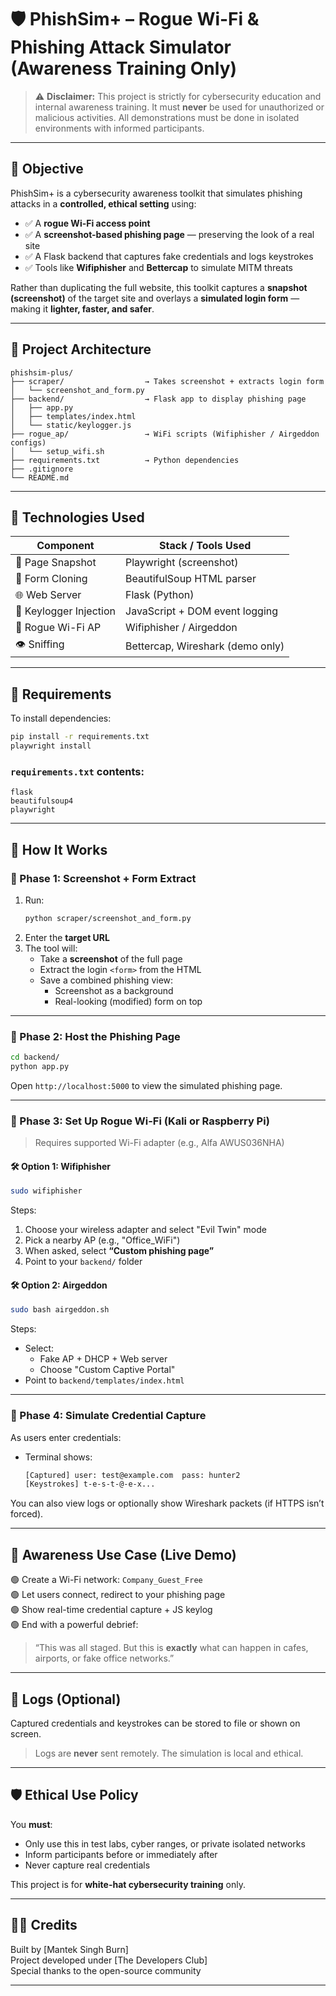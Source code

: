 # 🛡️ PhishSim+ – Rogue Wi-Fi & Phishing Attack Simulator (Awareness Training Only)

> ⚠️ **Disclaimer:** This project is strictly for cybersecurity education and internal awareness training. It must **never** be used for unauthorized or malicious activities. All demonstrations must be done in isolated environments with informed participants.

---

## 🎯 Objective

PhishSim+ is a cybersecurity awareness toolkit that simulates phishing attacks in a **controlled, ethical setting** using:

- ✅ A **rogue Wi-Fi access point**
- ✅ A **screenshot-based phishing page** — preserving the look of a real site
- ✅ A Flask backend that captures fake credentials and logs keystrokes
- ✅ Tools like **Wifiphisher** and **Bettercap** to simulate MITM threats

Rather than duplicating the full website, this toolkit captures a **snapshot (screenshot)** of the target site and overlays a **simulated login form** — making it **lighter, faster, and safer**.

---

## 🧱 Project Architecture

```
phishsim-plus/
├── scraper/                  → Takes screenshot + extracts login form
│   └── screenshot_and_form.py
├── backend/                  → Flask app to display phishing page
│   ├── app.py
│   ├── templates/index.html
│   └── static/keylogger.js
├── rogue_ap/                 → WiFi scripts (Wifiphisher / Airgeddon configs)
│   └── setup_wifi.sh
├── requirements.txt          → Python dependencies
├── .gitignore
└── README.md
```

---

## 🔧 Technologies Used

| Component              | Stack / Tools Used                                |
|------------------------|---------------------------------------------------|
| 📸 Page Snapshot        | Playwright (screenshot)                          |
| 🧠 Form Cloning         | BeautifulSoup HTML parser                        |
| 🌐 Web Server           | Flask (Python)                                   |
| 🧠 Keylogger Injection  | JavaScript + DOM event logging                   |
| 📡 Rogue Wi-Fi AP       | Wifiphisher / Airgeddon                          |
| 👁️ Sniffing             | Bettercap, Wireshark (demo only)                |

---

## 🔌 Requirements

To install dependencies:

```bash
pip install -r requirements.txt
playwright install
```

### `requirements.txt` contents:

```
flask
beautifulsoup4
playwright
```

---

## 🚀 How It Works

### 🔹 Phase 1: Screenshot + Form Extract

1. Run:
   ```bash
   python scraper/screenshot_and_form.py
   ```
2. Enter the **target URL**
3. The tool will:
   - Take a **screenshot** of the full page
   - Extract the login `<form>` from the HTML
   - Save a combined phishing view:
     - Screenshot as a background
     - Real-looking (modified) form on top

---

### 🔹 Phase 2: Host the Phishing Page

```bash
cd backend/
python app.py
```

Open `http://localhost:5000` to view the simulated phishing page.

---

### 🔹 Phase 3: Set Up Rogue Wi-Fi (Kali or Raspberry Pi)

> Requires supported Wi-Fi adapter (e.g., Alfa AWUS036NHA)

#### 🛠 Option 1: Wifiphisher

```bash
sudo wifiphisher
```

Steps:
1. Choose your wireless adapter and select "Evil Twin" mode
2. Pick a nearby AP (e.g., "Office_WiFi")
3. When asked, select **“Custom phishing page”**
4. Point to your `backend/` folder

#### 🛠 Option 2: Airgeddon

```bash
sudo bash airgeddon.sh
```

Steps:
- Select:
  - Fake AP + DHCP + Web server
  - Choose "Custom Captive Portal"
- Point to `backend/templates/index.html`

---

### 🔹 Phase 4: Simulate Credential Capture

As users enter credentials:
- Terminal shows:
  ```bash
  [Captured] user: test@example.com  pass: hunter2
  [Keystrokes] t-e-s-t-@-e-x...
  ```

You can also view logs or optionally show Wireshark packets (if HTTPS isn’t forced).

---

## 🧠 Awareness Use Case (Live Demo)

🟢 Create a Wi-Fi network: `Company_Guest_Free`  
🟢 Let users connect, redirect to your phishing page  
🟢 Show real-time credential capture + JS keylog  
🟢 End with a powerful debrief:

> “This was all staged. But this is **exactly** what can happen in cafes, airports, or fake office networks.”

---

## 📁 Logs (Optional)

Captured credentials and keystrokes can be stored to file or shown on screen.

> Logs are **never** sent remotely. The simulation is local and ethical.

---

## 🛡️ Ethical Use Policy

You **must**:
- Only use this in test labs, cyber ranges, or private isolated networks
- Inform participants before or immediately after
- Never capture real credentials

This project is for **white-hat cybersecurity training** only.

---

## 👨‍💻 Credits

Built by [Mantek Singh Burn]  
Project developed under [The Developers Club]  
Special thanks to the open-source community

---
